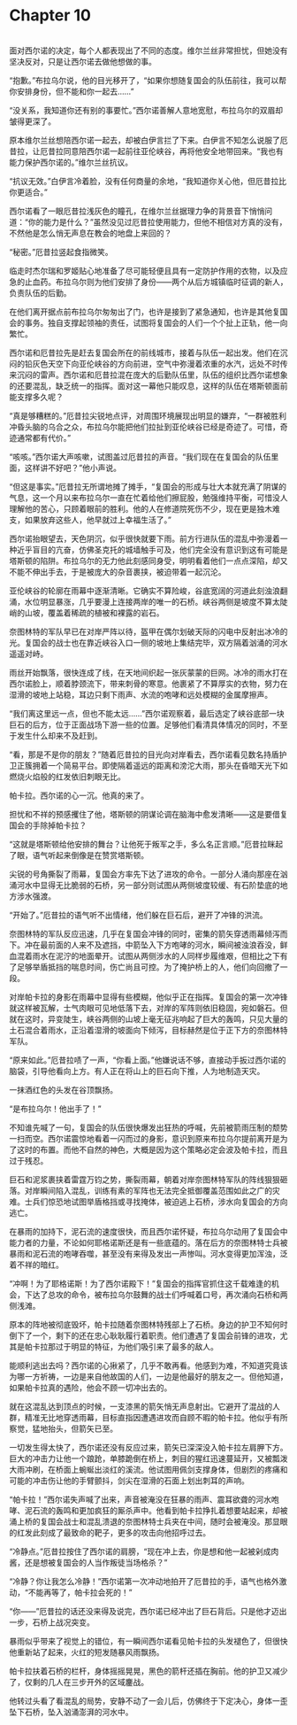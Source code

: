 # Chapter 10

<br>
面对西尔诺的决定，每个人都表现出了不同的态度。维尔兰丝非常担忧，但她没有坚决反对，只是让西尔诺去做他想做的事。

“抱歉。”布拉乌尔说，他的目光移开了，“如果你想随复国会的队伍前往，我可以帮你安排身份，但不能和你一起去……”

“没关系，我知道你还有别的事要忙。”西尔诺善解人意地宽慰，布拉乌尔的双眉却皱得更深了。

原本维尔兰丝想陪西尔诺一起去，却被白伊言拦了下来。白伊言不知怎么说服了厄昔拉，让厄昔拉同意陪西尔诺一起前往亚伦峡谷，再将他安全地带回来。“我也有能力保护西尔诺的。”维尔兰丝抗议。

“抗议无效。”白伊言冷着脸，没有任何商量的余地，“我知道你关心他，但厄昔拉比你更适合。”

西尔诺看了一眼厄昔拉浅灰色的瞳孔，在维尔兰丝据理力争的背景音下悄悄问道：“你的能力是什么？”虽然没见过厄昔拉使用能力，但他不相信对方真的没有，不然他是怎么悄无声息在教会的地盘上来回的？

“秘密。”厄昔拉竖起食指微笑。

临走时杰尔瑞和罗姬贴心地准备了尽可能轻便且具有一定防护作用的衣物，以及应急的止血药。布拉乌尔则为他们安排了身份——两个从后方城镇临时征调的新人，负责队伍的后勤。

在他们离开据点前布拉乌尔匆匆出了门，也许是接到了紧急通知，也许是其他复国会的事务。独自支撑起领袖的责任，试图将复国会的人们一个个扯上正轨，他一向繁忙。

西尔诺和厄昔拉先是赶去复国会所在的前线城市，接着与队伍一起出发。他们在沉闷的铅灰色天空下向亚伦峡谷的方向前进，空气中弥漫着浓重的水汽，远处不时传来沉闷的雷声。西尔诺和厄昔拉混在庞大的后勤队伍里，队伍的组织比西尔诺想象的还要混乱，缺乏统一的指挥。面对这一幕他只能叹息，这样的队伍在塔斯顿面前能支撑多久呢？

“真是够糟糕的。”厄昔拉尖锐地点评，对周围环境展现出明显的嫌弃，“一群被胜利冲昏头脑的乌合之众，布拉乌尔能把他们拉扯到亚伦峡谷已经是奇迹了。可惜，奇迹通常都有代价。”

“咳咳。”西尔诺大声咳嗽，试图盖过厄昔拉的声音。“我们现在在复国会的队伍里面，这样讲不好吧？”他小声说。

“但这是事实。”厄昔拉无所谓地摊了摊手，“复国会的形成与壮大本就充满了阴谋的气息，这一个月以来布拉乌尔一直在忙着给他们擦屁股，勉强维持平衡，可惜没人理解他的苦心，只顾着眼前的胜利。他的人在修道院死伤不少，现在更是独木难支，如果放弃这些人，他早就过上幸福生活了。”

西尔诺抬眼望去，天色阴沉，似乎很快就要下雨。前方行进队伍的混乱中弥漫着一种近乎盲目的亢奋，仿佛圣克托的城墙触手可及，他们完全没有意识到这有可能是塔斯顿的陷阱。布拉乌尔的无力他此刻感同身受，明明看着他们一点点深陷，却又不能不伸出手去，于是被庞大的杂音裹挟，被迫带着一起沉沦。

亚伦峡谷的轮廓在雨幕中逐渐清晰。它确实不算险峻，谷底宽阔的河道此刻浊浪翻涌，水位明显暴涨，几乎要漫上连接两岸的唯一的石桥。峡谷两侧是坡度不算太陡峭的山坡，覆盖着稀疏的植被和裸露的岩石。

奈图林特的军队早已在对岸严阵以待，盔甲在偶尔划破天际的闪电中反射出冰冷的光。复国会的战士也在靠近峡谷入口一侧的坡地上集结完毕，双方隔着汹涌的河水遥遥对峙。

雨丝开始飘落，很快连成了线，在天地间织起一张灰蒙蒙的巨网。冰冷的雨水打在西尔诺脸上，顺着脖颈流下，带来刺骨的寒意。他裹紧了不算厚实的衣物，努力在湿滑的坡地上站稳，耳边只剩下雨声、水流的咆哮和远处模糊的金属摩擦声。

“我们离这里远一点，但也不能太远……”西尔诺观察着，最后选定了峡谷底部一块巨石的后方，位于正面战场下游一些的位置。足够他们看清具体情况的同时，不至于发生什么却来不及赶到。

“看，那是不是你的朋友？”随着厄昔拉的目光向对岸看去，西尔诺看见数名持盾护卫正簇拥着一个简易平台。即使隔着遥远的距离和滂沱大雨，那头在昏暗天光下如燃烧火焰般的红发依旧刺眼无比。

帕卡拉。西尔诺的心一沉。他真的来了。

担忧和不祥的预感攫住了他，塔斯顿的阴谋论调在脑海中愈发清晰——这是要借复国会的手除掉帕卡拉？

“这就是塔斯顿给他安排的舞台？让他死于叛军之手，多么名正言顺。”厄昔拉眯起了眼，语气听起来倒像是在赞赏塔斯顿。

尖锐的号角撕裂了雨幕，复国会方率先下达了进攻的命令。一部分人涌向那座在汹涌河水中显得无比脆弱的石桥，另一部分则试图从两侧坡度较缓、有石阶垫底的地方涉水强渡。

“开始了。”厄昔拉的语气听不出情绪，他们躲在巨石后，避开了冲锋的洪流。

奈图林特的军队反应迅速，几乎在复国会冲锋的同时，密集的箭矢穿透雨幕倾泻而下。冲在最前面的人来不及遮挡，中箭坠入下方咆哮的河水，瞬间被浊浪吞没，鲜血混着雨水在泥泞的地面晕开。试图从两侧涉水的人同样步履维艰，但相比之下有了足够举盾抵挡的喘息时间，伤亡尚且可控。为了掩护桥上的人，他们向回撤了一段。

对岸帕卡拉的身影在雨幕中显得有些模糊，他似乎正在指挥。复国会的第一次冲锋就这样被瓦解，士气肉眼可见地低落下去，对岸的军阵则依旧稳固，宛如磐石。但就在这时，异变陡生，峡谷两侧的山坡上毫无征兆响起了巨大的轰鸣，只见大量的土石混合着雨水，正沿着湿滑的坡面向下倾泻，目标赫然是位于正下方的奈图林特军队。

“原来如此。”厄昔拉啧了一声，“你看上面。”他嫌说话不够，直接动手扳过西尔诺的脑袋，引导他看向上方。有人正在将山上的巨石向下推，人为地制造天灾。

一抹酒红色的头发在谷顶飘扬。

“是布拉乌尔！他出手了！”

不知谁先喊了一句，复国会的队伍很快爆发出狂热的呼喊，先前被箭雨压制的颓势一扫而空。西尔诺震惊地看着一闪而过的身影，意识到原来布拉乌尔提前离开是为了这时的布置。而他不自然的神色，大概是因为这个策略必定会波及帕卡拉，而且过于残忍。

巨石和泥浆裹挟着雷霆万钧之势，撕裂雨幕，朝着对岸奈图林特军队的阵线狠狠砸落。对岸瞬间陷入混乱，训练有素的军阵也无法完全抵御覆盖范围如此之广的灾难。士兵们惊恐地试图举盾格挡或寻找掩体，被迫逃上石桥，涉水向复国会的方向逃亡。

在暴雨的加持下，泥石流的速度很快，而且西尔诺怀疑，布拉乌尔动用了复国会中能力者的力量，不论如何耶格诺斯还是有一些底蕴的。落在后方的奈图林特士兵被暴雨和泥石流的咆哮吞噬，甚至没有来得及发出一声惨叫。河水变得更加浑浊，泛着不祥的暗红。

“冲啊！为了耶格诺斯！为了西尔诺殿下！”复国会的指挥官抓住这千载难逢的机会，下达了总攻的命令，被布拉乌尔鼓舞的战士们呼喊着口号，再次涌向石桥和两侧浅滩。

原本的阵地被彻底毁坏，帕卡拉随着奈图林特残部上了石桥。身边的护卫不知何时倒下了一个，剩下的还在忠心耿耿履行着职责。他们遭遇了复国会前锋的进攻，尤其是帕卡拉那过于明显的特征，为他们吸引来了最多的敌人。

能顺利逃出去吗？西尔诺的心揪紧了，几乎不敢再看。他感到为难，不知道究竟该为哪一方祈祷，一边是来自他故国的人们，一边是他最好的朋友之一。但他知道，如果帕卡拉真的遇险，他会不顾一切冲出去的。

就在这混乱达到顶点的时候，一支漆黑的箭矢悄无声息射出。它避开了混战的人群，精准无比地穿透雨幕，目标直指因遭遇进攻而自顾不暇的帕卡拉。他似乎有所察觉，猛地抬头，但箭矢已至。

一切发生得太快了，西尔诺还没有反应过来，箭矢已深深没入帕卡拉左肩胛下方。巨大的冲击力让他一个踉跄，单膝跪倒在桥上，刺目的猩红迅速蔓延开，又被瓢泼大雨冲刷，在桥面上蜿蜒出淡红的溪流。他试图用佩剑支撑身体，但剧烈的疼痛和可能的冲击伤让他的手臂颤抖，剑尖在湿滑的石面上划出刺耳的声响。

“帕卡拉！”西尔诺失声喊了出来，声音被淹没在狂暴的雨声、震耳欲聋的河水咆哮、泥石流的轰鸣和更加疯狂的厮杀声中。他看到帕卡拉挣扎着想要站起来，却被涌上桥的复国会战士和混乱溃退的奈图林特士兵夹在中间，随时会被淹没。那显眼的红发此刻成了最致命的靶子，更多的攻击向他招呼过去。

“冷静点。”厄昔拉按住了西尔诺的肩膀，“现在冲上去，你是想和他一起被剁成肉酱，还是想被复国会的人当作叛徒当场格杀？”

“冷静？你让我怎么冷静！”西尔诺第一次冲动地拍开了厄昔拉的手，语气也格外激动，“不能再等了，帕卡拉会死的！”

“你——”厄昔拉的话还没来得及说完，西尔诺已经冲出了巨石背后。只是他才迈出一步，石桥上战况突变。

暴雨似乎带来了视觉上的错位，有一瞬间西尔诺看见帕卡拉的头发褪色了，但很快他重新站了起来，火红的短发随暴风雨飘扬。

帕卡拉扶着石桥的栏杆，身体摇摇晃晃，黑色的箭杆还插在胸前。他的护卫又减少了，仅剩的几人在三步开外的区域鏖战。

他转过头看了看混乱的局势，安静不动了一会儿后，仿佛终于下定决心，身体一歪坠下石桥，坠入汹涌澎湃的河水中。
